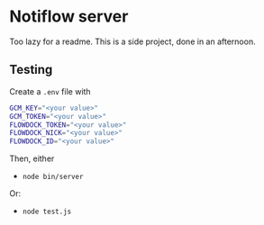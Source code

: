 # Notiflow server

Too lazy for a readme.
This is a side project, done in an afternoon.

## Testing
Create a `.env` file with 

```sh
GCM_KEY="<your value>"
GCM_TOKEN="<your value>"
FLOWDOCK_TOKEN="<your value>"
FLOWDOCK_NICK="<your value>"
FLOWDOCK_ID="<your value>"
```

Then, either

* `node bin/server`

Or:

* `node test.js`
